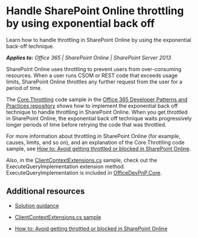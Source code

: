 
# Handle SharePoint Online throttling by using exponential back off
Learn how to handle throttling in SharePoint Online by using the exponential back-off technique. 

    
 _**Applies to:** Office 365 | SharePoint Online | SharePoint Server 2013_

SharePoint Online uses throttling to prevent users from over-consuming resources. When a user runs CSOM or REST code that exceeds usage limits, SharePoint Online throttles any further request from the user for a period of time. 

    
The [Core.Throttling](https://github.com/OfficeDev/PnP/tree/master/Samples/Core.Throttling) code sample in the [Office 365 Developer Patterns and Practices repository](https://github.com/OfficeDev/PnP) shows how to implement the exponential back off technique to handle throttling in SharePoint Online. When you get throttled in SharePoint Online, the exponential back off technique waits progressively longer periods of time before retrying the code that was throttled.
    
For more information about throttling in SharePoint Online (for example, causes, limits, and so on), and an explanation of the Core.Throttling code sample, see [How to: Avoid getting throttled or blocked in SharePoint Online](https://msdn.microsoft.com/library/office/dn889829.aspx). 

Also, in the [ClientContextExtensions.cs](https://github.com/OfficeDev/PnP-Sites-Core/tree/master/Core/OfficeDevPnP.Core/AppModelExtensions/ClientContextExtensions.cs) sample, check out the ExecuteQueryImplementation extension method. ExecuteQueryImplementation is included in [OfficeDevPnP.Core](https://github.com/OfficeDev/PnP-Sites-Core/tree/master/Core/OfficeDevPnP.Core).    

## Additional resources
<a name="bk_addresources"> </a>


-  [Solution guidance](http://msdn.microsoft.com/library/4bb8d1ad-1cf9-484c-b444-1aa032608bc1.aspx)
    
-  [ClientContextExtensions.cs sample](https://github.com/OfficeDev/PnP-Sites-Core/tree/master/Core/OfficeDevPnP.Core/AppModelExtensions/ClientContextExtensions.cs)
    
-  [How to: Avoid getting throttled or blocked in SharePoint Online](https://msdn.microsoft.com/library/office/dn889829.aspx)
    
